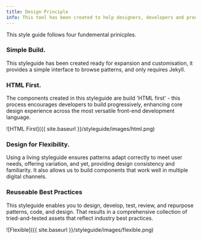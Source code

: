 ```yaml
---
title: Design Principle
info: This tool has been created to help designers, developers and product owners create and maintain user interface documentation in a 'Living Styleguide'. Documenting a digital interface reduces hand-over time and helps to ensure new parts of the system deliver a consistent experience to users.
---
```


This style guide follows four fundemental prinicples. 

### Simple Build.

This styleguide has been created ready for expansion and customisation, it provides a simple interface to browse patterns, and only requires Jekyll.

### HTML First.

The components created in this styleguide are build 'HTML first' - this process encourages developers to build progressively, enhancing core design experience across the most versatile front-end development language.

![HTML First]({{ site.baseurl }}/styleguide/images/html.png)

### Design for Flexibility.

Using a living styleguide ensures patterns adapt correctly to meet user needs, offering variation, and yet, providing design consistency and familiarity. It also allows us to build components that work well in multiple digital channels. 

### Reuseable Best Practices

This styleguide enables you to design, develop, test, review, and repurpose patterns, code, and design. That results in a comprehensive collection of tried-and-tested assets that reflect industry best practices.

![Flexible]({{ site.baseurl }}/styleguide/images/flexible.png)
